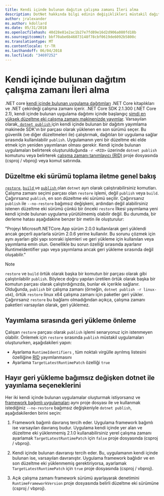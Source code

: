 ```yaml
---
title: Kendi içinde bulunan dağıtım çalışma zamanı İleri alma
description: DotNet hakkında bilgi edinin değişiklikleri müstakil dağıtımlar için yayımlayın.
author: jralexander
ms.author: kdollard
ms.date: 05/31/2018
ms.openlocfilehash: 40d28e81e2ac1b27e7fd89e16d2d906a080fd18b
ms.sourcegitcommit: bbf70abe6b46073148f78cbf0619de6092b5800c
ms.translationtype: MT
ms.contentlocale: tr-TR
ms.lasthandoff: 06/04/2018
ms.locfileid: "34697252"
---
```

# <a name="self-contained-deployment-runtime-roll-forward"></a>Kendi içinde bulunan dağıtım çalışma zamanı İleri alma

.NET core [kendi içinde bulunan uygulama dağıtımları](index.md) .NET Core kitaplıkları ve .NET çekirdeği çalışma zamanı içerir. .NET Core SDK 2.1.300 (.NET Core 2.1), kendi içinde bulunan uygulama dağıtımı içinde başlangıç [şimdi en yüksek düzeltme eki çalışma zamanı makinenizde yayımlar](https://github.com/dotnet/designs/pull/36). Varsayılan olarak,[ `dotnet publish` ](../tools/dotnet-publish.md) için kendi içinde bulunan bir dağıtım yayımlama makinede SDK'ın bir parçası olarak yüklenen en son sürümü seçer. Bu güvenlik (ve diğer düzeltmeleri ile) çalıştırmak, dağıtılan bir uygulama sağlar sırasında kullanılabilir `publish`. Uygulamanın yeni bir düzeltme eki elde etmek için yeniden yayımlanan olması gerekir. Kendi içinde bulunan uygulamaları belirterek oluşturulduğunda `-r <RID>` üzerinde `dotnet publish` komutunu veya belirterek [çalışma zamanı tanımlayıcı (RID)](../rid-catalog.md) proje dosyasında (csproj / vbproj) veya komut satırında.

## <a name="patch-version-roll-forward-overview"></a>Düzeltme eki sürümü toplama iletme genel bakış

[`restore`](../tools/dotnet-restore.md), [ `build` ](../tools/dotnet-build.md) ve [ `publish` ](../tools/dotnet-publish.md) olan `dotnet` ayrı olarak çalıştırabilirsiniz komutları. Çalışma zamanı seçimi parçası olan `restore` işlemi, değil `publish` veya `build`. Çağırırsanız `publish`, en son düzeltme eki sürümü seçilir. Çağırırsanız `publish` ile `--no-restore` bağımsız değişkeni, ardından değil alabilirsiniz istenen düzeltme eki sürümü çünkü bir önceki `restore` İlkesi yayımlama yeni kendi içinde bulunan uygulama yürütülmemiş olabilir değil. Bu durumda, bir derleme hatası aşağıdakine benzer bir metin ile oluşturulur:

  "Projeyi Microsoft.NETCore.App sürüm 2.0.0 kullanılarak geri yüklendi ancak geçerli ayarlarla sürüm 2.0.6 yerine kullanılır. Bu sorunu çözmek için aynı ayarları gibi yapı sonraki işlemleri ve geri yükleme için kullanılan veya yayımlama emin olun. Genellikle bu sorun özelliği sırasında ayarlanır RuntimeIdentifier yapı veya yayımlama ancak geri yükleme sırasında değil oluşabilir."

> [!NOTE]
> `restore` ve `build` örtük olarak başka bir komutun bir parçası olarak gibi çalıştırılabilir `publish`. Böylece doğru yapıları üretilen örtük olarak başka bir komutun parçası olarak çalıştırdığınızda, bunlar ek içerikle sağlanır. Olduğunda, `publish` bir çalışma zamanı (örneğin, `dotnet publish -r linux-x64`), örtük `restore` linux x64 çalışma zamanı için paketler geri yükler. Çağırırsanız `restore` bu bağlamı olmadığından açıkça, çalışma zamanı paketleri varsayılan olarak, geri yüklemez.

## <a name="how-to-avoid-restore-during-publish"></a>Yayımlama sırasında geri yükleme önleme

Çalışan `restore` parçası olarak `publish` işlemi senaryonuz için istenmeyen olabilir. Önlemek için `restore` sırasında `publish` müstakil uygulamaları oluştururken, aşağıdakileri yapın:

* Ayarlama `RuntimeIdentifiers` , tüm noktalı virgülle ayrılmış listesini özelliğine [RID](../rid-catalog.md) yayımlanmasını
* Ayarlama `TargetLatestRuntimePatch` özelliği `true`

## <a name="no-restore-argument-with-dotnet-publish-options"></a>Hayır geri yükleme bağımsız değişken dotnet ile yayınlama seçeneklerini

Her iki kendi içinde bulunan uygulamalar oluşturmak istiyorsanız ve [framework bağımlı uygulamaları](index.md) aynı proje dosyası ile ve kullanmak istediğiniz `--no-restore` bağımsız değişkeniyle `dotnet publish`, aşağıdakilerden birini seçin:

1. Framework bağımlı davranış tercih eder. Uygulama framework bağımlı ise varsayılan davranış budur. Uygulama kendi içinde yer alan ve düzeltme eki yüklenmemiş 2.1.0 kullanabilirsiniz yerel çalışma zamanı ayarlamak `TargetLatestRuntimePatch` için `false` proje dosyasında (csproj / vbproj).

2. Kendi içinde bulunan davranışı tercih eder. Bu, uygulamanın kendi içinde bulunan ise, varsayılan davranıştır. Uygulama framework bağlıdır ve en son düzeltme eki yüklenmemiş gerektiriyorsa, ayarlamak `TargetLatestRuntimePatch` için `true` proje dosyasında (csproj / vbproj).

3. Açık çalışma zamanı framework sürümü ayarlayarak denetimini `RuntimeFrameworkVersion` proje dosyasında belirli düzeltme eki sürümüne (csproj / vbproj).
